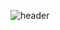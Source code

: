 ![header](https://capsule-render.vercel.app/api?type=slice&color=auto&height=300&section=header&text=nyaongkkong&fontSize=90)
